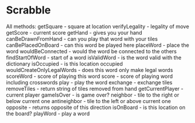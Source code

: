 # Scrabble

All methods:
getSquare - square at location
verifyLegality - legality of move
getScore - current score
getHand - gives you your hand
canBeDrawnFromHand - can you play that word with your tiles
canBePlacedOnBoard - can this word be played here
placeWord - place the word
wouldBeConnected - would the word be connected to the others
findStartOfWord - start of a word
isValidWord - is the word valid with the dictionary
isOccupied - is this location occupied
wouldCreateOnlyLegalWords - does this word only make legal words
scoreWord - score of playing this word
score - score of playing word including crosswords
play - play the word
exchange - exchange tiles
removeTiles - return string of tiles removed from hand
getCurrentPlayer - current player
gameIsOver - is game over?
neighbor - tile to the right or below current one
antineighbor - tile to the left or above current one
opposite - returns opposite of this direction
isOnBoard - is this location on the board?
playWord - play a word
